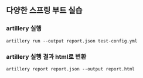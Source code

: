 ## 다양한 스프링 부트 실습

### artillery 실행
`artillery run --output report.json test-config.yml`


### artillery 실행 결과 html로 변환
`artillery report report.json --output report.html`


